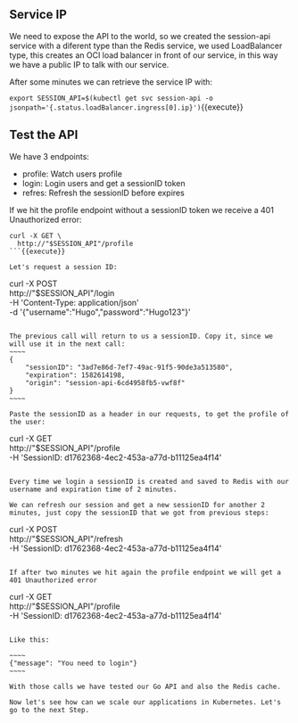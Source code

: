 ## Service IP

We need to expose the API to the world, so we created the session-api service with a diferent type than the Redis service, we used LoadBalancer type, 
this creates an OCI load balancer in front of our service, in this way we have a public IP to talk with our service.

After some minutes we can retrieve the service IP with:

`export SESSION_API=$(kubectl get svc session-api -o jsonpath='{.status.loadBalancer.ingress[0].ip}')`{{execute}}

## Test the API

We have 3 endpoints:
- profile: Watch users profile
- login: Login users and get a sessionID token
- refres: Refresh the sessionID before expires

If we hit the profile endpoint without a sessionID token we receive a 401 Unauthorized error:

```
curl -X GET \
  http://"$SESSION_API"/profile
```{{execute}}

Let's request a session ID:
```
curl -X POST \
  http://"$SESSION_API"/login \
  -H 'Content-Type: application/json' \
  -d '{"username":"Hugo","password":"Hugo123"}'
```{{execute}}

The previous call will return to us a sessionID. Copy it, since we will use it in the next call:
~~~~
{
    "sessionID": "3ad7e86d-7ef7-49ac-91f5-90de3a513580",
    "expiration": 1582614198,
    "origin": "session-api-6cd4958fb5-vwf8f"
}
~~~~

Paste the sessionID as a header in our requests, to get the profile of the user:
```
curl -X GET \
  http://"$SESSION_API"/profile \
  -H 'SessionID: d1762368-4ec2-453a-a77d-b11125ea4f14'
```{{execute}}

Every time we login a sessionID is created and saved to Redis with our username and expiration time of 2 minutes.

We can refresh our session and get a new sessionID for another 2 minutes, just copy the sessionID that we got from previous steps:
```
curl -X POST \
  http://"$SESSION_API"/refresh \
  -H 'SessionID: d1762368-4ec2-453a-a77d-b11125ea4f14'
```{{execute}}

If after two minutes we hit again the profile endpoint we will get a 401 Unauthorized error
```
curl -X GET \
  http://"$SESSION_API"/profile \
  -H 'SessionID: d1762368-4ec2-453a-a77d-b11125ea4f14'
```{{execute}}

Like this:

~~~~
{"message": "You need to login"}
~~~~

With those calls we have tested our Go API and also the Redis cache.

Now let's see how can we scale our applications in Kubernetes. Let's go to the next Step.